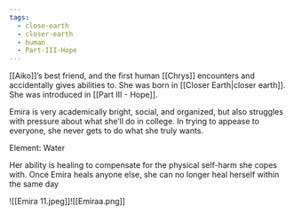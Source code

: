 ```yaml
---
tags:
  - close-earth
  - closer-earth
  - human
  - Part-III-Hope
---
```

[[Aiko]]’s best friend, and the first human [[Chrys]] encounters and accidentally gives abilities to. She was born in [[Closer Earth|closer earth]]. She was introduced in [[Part III - Hope]].

Emira is very academically bright, social, and organized, but also struggles with pressure about what she’ll do in college. In trying to appease to everyone, she never gets to do what she truly wants.

Element: Water

Her ability is healing to compensate for the physical self-harm she copes with. Once  Emira heals anyone else, she can no longer heal herself within the same day

![[Emira 11.jpeg]]![[Emiraa.png]]